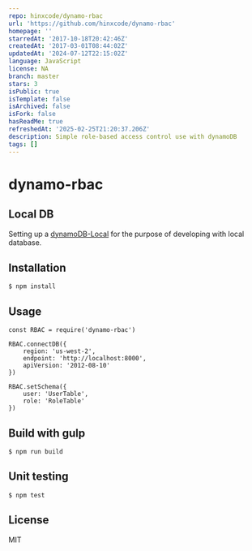 ```yaml
---
repo: hinxcode/dynamo-rbac
url: 'https://github.com/hinxcode/dynamo-rbac'
homepage: ''
starredAt: '2017-10-18T20:42:46Z'
createdAt: '2017-03-01T08:44:02Z'
updatedAt: '2024-07-12T22:15:02Z'
language: JavaScript
license: NA
branch: master
stars: 3
isPublic: true
isTemplate: false
isArchived: false
isFork: false
hasReadMe: true
refreshedAt: '2025-02-25T21:20:37.206Z'
description: Simple role-based access control use with dynamoDB
tags: []
---
```


# dynamo-rbac

## Local DB
Setting up a [dynamoDB-Local](http://docs.aws.amazon.com/amazondynamodb/latest/developerguide/DynamoDBLocal.html) for the purpose of developing with local database.

## Installation
```
$ npm install
```

## Usage
```
const RBAC = require('dynamo-rbac')

RBAC.connectDB({
    region: 'us-west-2',
    endpoint: 'http://localhost:8000',
    apiVersion: '2012-08-10'
})

RBAC.setSchema({
    user: 'UserTable',
    role: 'RoleTable'
})
```

## Build with gulp
```
$ npm run build
```

## Unit testing
```
$ npm test
```


## License
MIT
